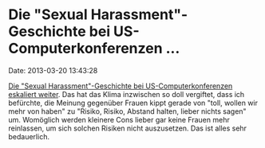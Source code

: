 Die \"Sexual Harassment\"-Geschichte bei US-Computerkonferenzen \...
====================================================================

Date: 2013-03-20 13:43:28

[Die \"Sexual Harassment\"-Geschichte bei US-Computerkonferenzen
eskaliert
weiter](http://www.escapistmagazine.com/forums/read/18.403861-Adria-Richards-Gets-Two-People-Fired-Over-Dongle-Joke-At-Tech-Conference).
Das hat das Klima inzwischen so doll vergiftet, dass ich befürchte, die
Meinung gegenüber Frauen kippt gerade von \"toll, wollen wir mehr von
haben\" zu \"Risiko, Risiko, Abstand halten, lieber nichts sagen\" um.
Womöglich werden kleinere Cons lieber gar keine Frauen mehr reinlassen,
um sich solchen Risiken nicht auszusetzen. Das ist alles sehr
bedauerlich.
